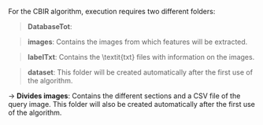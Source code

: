 For the CBIR algorithm, execution requires two different folders:

> **DatabaseTot**:

  > **images**: Contains the images from which features will be extracted.

  > **labelTxt**: Contains the \textit{txt} files with information on the images.

  > **dataset**: This folder will be created automatically after the first use of the algorithm.

-> **Divides images**: Contains the different sections and a CSV file of the query image. This folder will also be created automatically after the first use of the algorithm.
